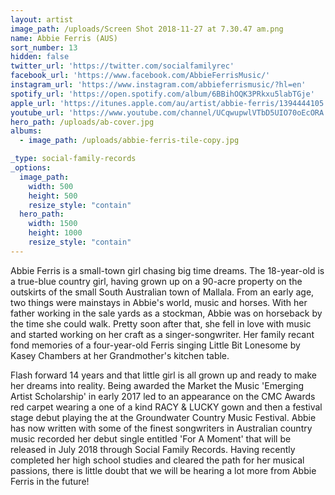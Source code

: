 ```yaml
---
layout: artist
image_path: /uploads/Screen Shot 2018-11-27 at 7.30.47 am.png
name: Abbie Ferris (AUS)
sort_number: 13
hidden: false
twitter_url: 'https://twitter.com/socialfamilyrec'
facebook_url: 'https://www.facebook.com/AbbieFerrisMusic/'
instagram_url: 'https://www.instagram.com/abbieferrismusic/?hl=en'
spotify_url: 'https://open.spotify.com/album/6BBihOQK3PRkxu5labTGje'
apple_url: 'https://itunes.apple.com/au/artist/abbie-ferris/1394444105'
youtube_url: 'https://www.youtube.com/channel/UCqwupwlVTbD5UIO70oEcORA'
hero_path: /uploads/ab-cover.jpg
albums:
  - image_path: /uploads/abbie-ferris-tile-copy.jpg

_type: social-family-records
_options:
  image_path:
    width: 500
    height: 500
    resize_style: "contain"
  hero_path:
    width: 1500
    height: 1000
    resize_style: "contain"
---
```


Abbie Ferris is a small-town girl chasing big time dreams. The 18-year-old is a true-blue country girl, having grown up on a 90-acre property on the outskirts of the small South Australian town of Mallala. From an early age, two things were mainstays in Abbie's world, music and horses. With her father working in the sale yards as a stockman, Abbie was on horseback by the time she could walk. Pretty soon after that, she fell in love with music and started working on her craft as a singer-songwriter. Her family recant fond memories of a four-year-old Ferris singing Little Bit Lonesome by Kasey Chambers at her Grandmother's kitchen table.

Flash forward 14 years and that little girl is all grown up and ready to make her dreams into reality. Being awarded the Market the Music 'Emerging Artist Scholarship' in early 2017 led to an appearance on the CMC Awards red carpet wearing a one of a kind RACY & LUCKY gown and then a festival stage debut playing the at the Groundwater Country Music Festival. Abbie has now written with some of the finest songwriters in Australian country music recorded her debut single entitled 'For A Moment' that will be released in July 2018 through Social Family Records. Having recently completed her high school studies and cleared the path for her musical passions, there is little doubt that we will be hearing a lot more from Abbie Ferris in the future!